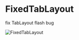 # FixedTabLayout
fix TabLayout flash bug


![FixedTabLayout](http://ojafgwnc4.bkt.clouddn.com/fixedTabLayout.gif)

